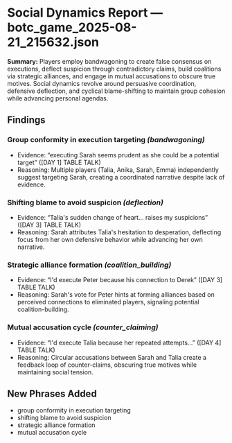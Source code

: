 # Social Dynamics Report — botc_game_2025-08-21_215632.json

**Summary:** Players employ bandwagoning to create false consensus on executions, deflect suspicion through contradictory claims, build coalitions via strategic alliances, and engage in mutual accusations to obscure true motives. Social dynamics revolve around persuasive coordination, defensive deflection, and cyclical blame-shifting to maintain group cohesion while advancing personal agendas.

## Findings

### Group conformity in execution targeting  _(bandwagoning)_
- Evidence: “executing Sarah seems prudent as she could be a potential target”  ([DAY 1] TABLE TALK)
- Reasoning: Multiple players (Talia, Anika, Sarah, Emma) independently suggest targeting Sarah, creating a coordinated narrative despite lack of evidence.

### Shifting blame to avoid suspicion  _(deflection)_
- Evidence: “Talia's sudden change of heart... raises my suspicions”  ([DAY 3] TABLE TALK)
- Reasoning: Sarah attributes Talia's hesitation to desperation, deflecting focus from her own defensive behavior while advancing her own narrative.

### Strategic alliance formation  _(coalition_building)_
- Evidence: “I'd execute Peter because his connection to Derek”  ([DAY 3] TABLE TALK)
- Reasoning: Sarah's vote for Peter hints at forming alliances based on perceived connections to eliminated players, signaling potential coalition-building.

### Mutual accusation cycle  _(counter_claiming)_
- Evidence: “I'd execute Talia because her repeated attempts...”  ([DAY 4] TABLE TALK)
- Reasoning: Circular accusations between Sarah and Talia create a feedback loop of counter-claims, obscuring true motives while maintaining social tension.

## New Phrases Added
- group conformity in execution targeting
- shifting blame to avoid suspicion
- strategic alliance formation
- mutual accusation cycle
